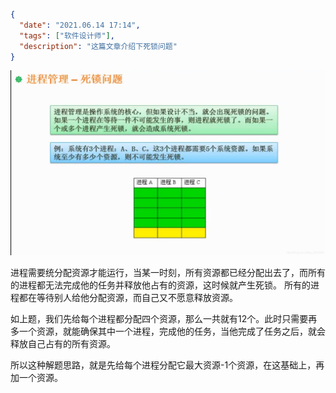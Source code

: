 ```json
{
  "date": "2021.06.14 17:14",
  "tags": ["软件设计师"],
  "description": "这篇文章介绍下死锁问题"
}
```

![在这里插入图片描述](../../../assets/content/ruankao/sjs/3.09/01.jpeg)

进程需要统分配资源才能运行，当某一时刻，所有资源都已经分配出去了，而所有的进程都无法完成他的任务并释放他占有的资源，这时候就产生死锁。
所有的进程都在等待别人给他分配资源，而自己又不愿意释放资源。


如上题，我们先给每个进程都分配四个资源，那么一共就有12个。此时只需要再多一个资源，就能确保其中一个进程，完成他的任务，当他完成了任务之后，就会释放自己占有的所有资源。

所以这种解题思路，就是先给每个进程分配它最大资源-1个资源，在这基础上，再加一个资源。